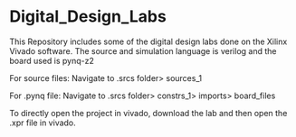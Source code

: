 # Digital_Design_Labs

This Repository includes some of the digital design labs done on the Xilinx Vivado software. The source and simulation language is verilog and the board used is pynq-z2

For source files: Navigate to .srcs folder> sources_1

For .pynq file: Navigate to .srcs folder> constrs_1> imports> board_files

To directly open the project in vivado, download the lab and then open the .xpr file in vivado.

